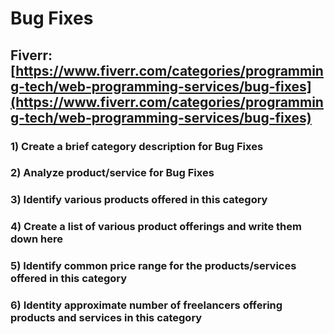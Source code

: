 # Bug Fixes
## Fiverr: [https://www.fiverr.com/categories/programming-tech/web-programming-services/bug-fixes](https://www.fiverr.com/categories/programming-tech/web-programming-services/bug-fixes)
### 1) Create a brief category description for Bug Fixes
### 2) Analyze product/service for Bug Fixes
### 3) Identify various products offered in this category
### 4) Create a list of various product offerings and write them down here
### 5) Identify common price range for the products/services offered in this category
### 6) Identity approximate number of freelancers offering products and services in this category
